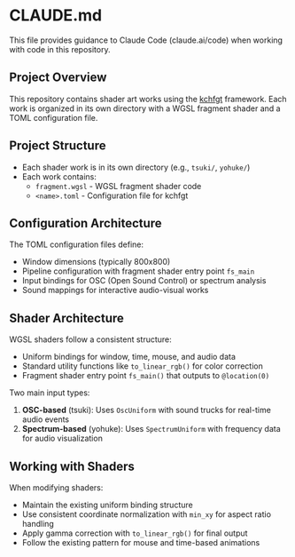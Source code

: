 # CLAUDE.md

This file provides guidance to Claude Code (claude.ai/code) when working with code in this repository.

## Project Overview

This repository contains shader art works using the [kchfgt](https://github.com/katk3n/kchfgt) framework. Each work is organized in its own directory with a WGSL fragment shader and a TOML configuration file.

## Project Structure

- Each shader work is in its own directory (e.g., `tsuki/`, `yohuke/`)
- Each work contains:
  - `fragment.wgsl` - WGSL fragment shader code
  - `<name>.toml` - Configuration file for kchfgt

## Configuration Architecture

The TOML configuration files define:
- Window dimensions (typically 800x800)
- Pipeline configuration with fragment shader entry point `fs_main`
- Input bindings for OSC (Open Sound Control) or spectrum analysis
- Sound mappings for interactive audio-visual works

## Shader Architecture

WGSL shaders follow a consistent structure:
- Uniform bindings for window, time, mouse, and audio data
- Standard utility functions like `to_linear_rgb()` for color correction
- Fragment shader entry point `fs_main()` that outputs to `@location(0)`

Two main input types:
1. **OSC-based** (tsuki): Uses `OscUniform` with sound trucks for real-time audio events
2. **Spectrum-based** (yohuke): Uses `SpectrumUniform` with frequency data for audio visualization

## Working with Shaders

When modifying shaders:
- Maintain the existing uniform binding structure
- Use consistent coordinate normalization with `min_xy` for aspect ratio handling
- Apply gamma correction with `to_linear_rgb()` for final output
- Follow the existing pattern for mouse and time-based animations